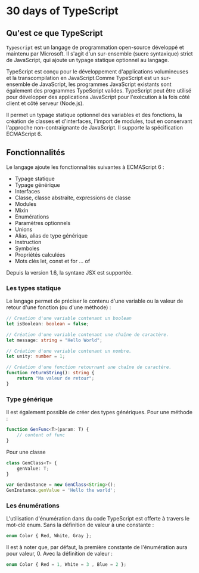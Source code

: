 # 30 days of TypeScript

## Qu'est ce que TypeScript
`Typescript` est un langage de programmation open-source développé et maintenu par Microsoft. Il s'agit d'un sur-ensemble (sucre syntaxique) strict de JavaScript, qui ajoute un typage statique optionnel au langage.

TypeScript est conçu pour le développement d'applications volumineuses et la transcompilation en JavaScript.Comme TypeScript est un sur-ensemble de JavaScript, les programmes JavaScript existants sont également des programmes TypeScript valides. TypeScript peut être utilisé pour développer des applications JavaScript pour l'exécution à la fois côté client et côté serveur (Node.js).

Il permet un typage statique optionnel des variables et des fonctions, la création de classes et d'interfaces, l'import de modules, tout en conservant l'approche non-contraignante de JavaScript. Il supporte la spécification ECMAScript 6. 

## Fonctionnalités

Le langage ajoute les fonctionnalités suivantes à ECMAScript 6 :

* Typage statique
* Typage générique
* Interfaces
* Classe, classe abstraite, expressions de classe
* Modules
* Mixin
* Enumérations
* Paramètres optionnels
* Unions
* Alias, alias de type générique
* Instruction
* Symboles
* Propriétés calculées
* Mots clés let, const et for … of

Depuis la version 1.6, la syntaxe JSX est supportée.

### Les types statique

Le langage permet de préciser le contenu d'une variable ou la valeur de retour d'une fonction (ou d'une méthode) :

```ts
// Creation d'une variable contenant un boolean
let isBoolean: boolean = false;

// Création d'une variable contenant une chaîne de caractère.
let message: string = "Hello World";

// Création d'une variable contenant un nombre.
let unity: number = 1;

// Création d'une fonction retournant une chaîne de caractère.
function returnString(): string {
    return "Ma valeur de retour";
}
```

### Type générique

Il est également possible de créer des types génériques. Pour une méthode :

```ts
function GenFunc<T>(param: T) {
    // content of func
}
```

Pour une classe

```ts
class GenClass<T> {
    genValue: T;
}

var GenInstance = new GenClass<String>();
GenInstance.genValue = 'Hello the world';

```

### Les énumérations

L'utilisation d'énumération dans du code TypeScript est offerte à travers le mot-clé enum.
Sans la définition de valeur à une constante :

```ts
enum Color { Red, White, Gray };
```

Il est à noter que, par défaut, la première constante de l'énumération aura pour valeur, 0.
Avec la définition de valeur :

```ts
enum Color { Red = 1, White = 3 , Blue = 2 };

```
